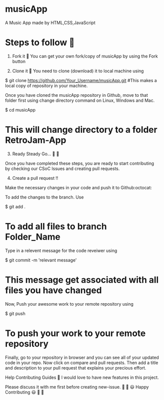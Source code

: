 # musicApp

A Music App made by HTML,CSS,JavaScript

# Steps to follow 📜

1. Fork it 🍴
You can get your own fork/copy of musicApp by using the Fork button

2. Clone it 👥
You need to clone (download) it to local machine using

$ git clone https://github.com/Your_Username/musicApp.git
#This makes a local copy of repository in your machine.

Once you have cloned the musicApp repository in Github, move to that folder first using change directory command on Linux, Windows and Mac.

$ cd musicApp
# This will change directory to a folder RetroJam-App
3. Ready Steady Go... 🐢 🐇

Once you have completed these steps, you are ready to start contributing by checking our CSoC Issues and creating pull requests.

4. Create a pull request ‼️

Make the necessary changes in your code and push it to Github:octocat:

To add the changes to the branch. Use

$ git add .
# To add all files to branch Folder_Name
Type in a relevent message for the code reveiwer using

$ git commit -m 'relevant message'
# This message get associated with all files you have changed
Now, Push your awesome work to your remote repository using

$ git push
# To push your work to your remote repository
Finally, go to your repository in browser and you can see all of your updated code in your repo. Now click on compare and pull requests. Then add a title and description to your pull request that explains your precious effort.

Help Contributing Guides 👑
I would love to have new features in this project.

Please discuss it with me first before creating new-issue. 🎉 🎊 😃 Happy Contributing 😃 🎊 🎉
